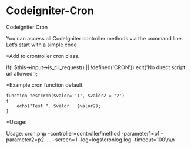 # Codeigniter-Cron
Codeigniter Cron

You can access all CodeIgniter controller methods via the command line.  Let’s start with a simple code

*Add to crontroller cron class.

  if(! $this->input->is_cli_request() || !defined('CRON'))
  exit('No direct script url allowed');

*Example cron function default.

	function testcron($valor= '1', $valor2 = '2')
	{	
		echo("Test ". $valor . $valor2);
	}


*Usage:

Usage: cron.php -controller=controller/method -parameter1=p1 -parameter2=p2 .... -screen=1 -log=logs\cronlog.log -timeout=100\n\n
